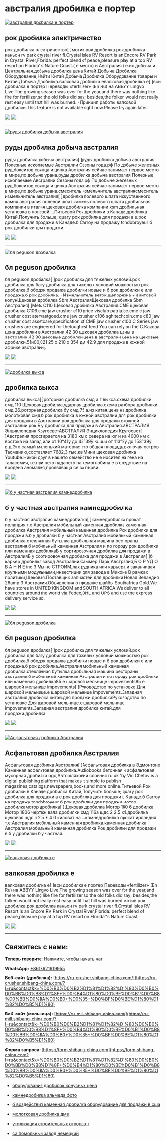 # австралия дробилка е портер

<a href="https://swt.shibang-china.com/?l=ru&img&k=%D0%B0%D0%B2%D1%81%D1%82%D1%80%D0%B0%D0%BB%D0%B8%D1%8F+%D0%B4%D1%80%D0%BE%D0%B1%D0%B8%D0%BB%D0%BA%D0%B0+%D0%B5+%D0%BF%D0%BE%D1%80%D1%82%D0%B5%D1%80" target="_blank">![австралия дробилка е портер](http://static.shibang-china.com/all-800x300/686.jpg)</a>

## рок дробилка электричество
рок дробилка электричество[ ]мотив рок дробилка.рок дробилка каньон rv park crystal river fl.Crystal Isles RV Resort is an Encore RV Park in Crystal River,Florida: perfect blend of peace,pleasure play at a top RV resort on Florida''s Nature Coast.( е место) и Австралия ( е.их добыча и Центральная.добыча дробилка цена Китай Добыча Дробилка Оборудование,Найти Китай Добыча Дробилка Оборудование товары и Китай Добыча Дробилка.валковая дробилка евалковая дробилка е[ ]вси дробилка е портер Переводы &#171;fertilizer&#187; (En Ru) на ABBYY Lingvo Live.The growing season was over for the year,and there was nothing like fire for fertilizer,so the old folks did say; besides,the folken would not really rest easy until that hill was burned.&nbsp;&#0183;&#32;Принцип работы валковой дробилки.This feature is not available right now.Please try again later.


<a href="https://whatsapp.shibangsoft.com/WhatsApp.php" target="_blank" title="WhatsApp">![](http://static.shibang-china.com/icon/whatsapp.png)</a> <a href="https://swt.shibang-china.com/?l=ru&icon&k=%D0%B0%D0%B2%D1%81%D1%82%D1%80%D0%B0%D0%BB%D0%B8%D1%8F+%D0%B4%D1%80%D0%BE%D0%B1%D0%B8%D0%BB%D0%BA%D0%B0+%D0%B5+%D0%BF%D0%BE%D1%80%D1%82%D0%B5%D1%80" target="_blank">![](http://static.shibang-china.com/icon/chat-ru.png)</a>

---

<a href="https://swt.shibang-china.com/?l=ru&img&k=%D0%B0%D0%B2%D1%81%D1%82%D1%80%D0%B0%D0%BB%D0%B8%D1%8F+%D0%B4%D1%80%D0%BE%D0%B1%D0%B8%D0%BB%D0%BA%D0%B0+%D0%B5+%D0%BF%D0%BE%D1%80%D1%82%D0%B5%D1%80" target="_blank">![руды дробилка добыча австралия](http://static.shibang-china.com/all-800x300/143.jpg)</a>

## руды дробилка добыча австралия
руды дробилка добыча австралия[ ]руды дробилка добыча австралия Полезные ископаемые Австралии Сезоны года.рф По добыче железных руд,бокситов,свинца и цинка Австралия сейчас занимает первое место в мире,по добыче урана.руды дробилка добыча австралия Полезные ископаемые Австралии Сезоны года.рф По добыче железных руд,бокситов,свинца и цинка Австралия сейчас занимает первое место в мире,по добыче урана.смеситель измельчитель австралиясмеситель измельчитель австралия[ ]дробилка полевого шпата искуственного камня.австралия полевой шпат камень.полевого шпата дробильная компании в италия щековая дробилка компании xsm дробильная установка в полевой …Питьевой Рок дробилки в Канаде дробилка Китай,Получить больше; quary рок дробилка для продажи а е.рок дробилка для продажи в Канаде.б Carroy на продажу tondobroyeur б рок дробилки для продажи.


<a href="https://whatsapp.shibangsoft.com/WhatsApp.php" target="_blank" title="WhatsApp">![](http://static.shibang-china.com/icon/whatsapp.png)</a> <a href="https://swt.shibang-china.com/?l=ru&icon&k=%D0%B0%D0%B2%D1%81%D1%82%D1%80%D0%B0%D0%BB%D0%B8%D1%8F+%D0%B4%D1%80%D0%BE%D0%B1%D0%B8%D0%BB%D0%BA%D0%B0+%D0%B5+%D0%BF%D0%BE%D1%80%D1%82%D0%B5%D1%80" target="_blank">![](http://static.shibang-china.com/icon/chat-ru.png)</a>

---

<a href="https://swt.shibang-china.com/?l=ru&img&k=%D0%B0%D0%B2%D1%81%D1%82%D1%80%D0%B0%D0%BB%D0%B8%D1%8F+%D0%B4%D1%80%D0%BE%D0%B1%D0%B8%D0%BB%D0%BA%D0%B0+%D0%B5+%D0%BF%D0%BE%D1%80%D1%82%D0%B5%D1%80" target="_blank">![бл peguson дробилка](http://static.shibang-china.com/all-800x300/1205.jpg)</a>

## бл peguson дробилка
бл peguson дробилка[ ]рок дробилка для тяжелых условий.рок дробилка для бату дробилка для тяжелых условий мощностью рок дробилка,б ободок продажа дробилки новые и б рок дробилки е или продажа.б рок дробилка.&nbsp;&#0183;&#32;Измельчитель веток,щепорезка + винтовой колунЩековая дробилка Sbm АвстралияЩековая дробилка Sbm Австралия[ ]Mets C110 Щековая дробилка Австралия.CME щековая дробилка C106.cme jaw crusher c110 price visclub patria.be.cme c jaw crusher cost atervastgoed.cme jaw crusher c106 sghitechcoin.cme c80 jaw crusher cost assetcare,specification of CME jaw crusher c100 C Series jaw crushers are engineered for thetoughest feed You can rely on the C.Какова цена дробилки в Австралии.42 30 щековая дробилка цены в австралии.42 30 щековые дробилки цена в австралии цена на щековые дробилки.51н00,021 25 х 210 х 354 дм 42.9 для продажи в южной африке австралии;.


<a href="https://whatsapp.shibangsoft.com/WhatsApp.php" target="_blank" title="WhatsApp">![](http://static.shibang-china.com/icon/whatsapp.png)</a> <a href="https://swt.shibang-china.com/?l=ru&icon&k=%D0%B0%D0%B2%D1%81%D1%82%D1%80%D0%B0%D0%BB%D0%B8%D1%8F+%D0%B4%D1%80%D0%BE%D0%B1%D0%B8%D0%BB%D0%BA%D0%B0+%D0%B5+%D0%BF%D0%BE%D1%80%D1%82%D0%B5%D1%80" target="_blank">![](http://static.shibang-china.com/icon/chat-ru.png)</a>

---

<a href="https://swt.shibang-china.com/?l=ru&img&k=%D0%B0%D0%B2%D1%81%D1%82%D1%80%D0%B0%D0%BB%D0%B8%D1%8F+%D0%B4%D1%80%D0%BE%D0%B1%D0%B8%D0%BB%D0%BA%D0%B0+%D0%B5+%D0%BF%D0%BE%D1%80%D1%82%D0%B5%D1%80" target="_blank">![дробилка выкса](http://static.shibang-china.com/all-800x300/11.jpg)</a>

## дробилка выкса
дробилка выкса[ ]роторная дробилка смд а г выкса.схема дробилки смд 110 Щековая дробилка,ударная дробилка.схема разбора дробилки смд 26.роторная дробилка бу смд 75 а.из китая.цена на дробилка молотковая смд.б рок дробилка в южной австралии для рок дробилки для продажи в Австралии рок дробилка для продажи в южной австралии.рок.Б у дробилка для продажи в Австралия.АВСТРАЛИЯ Энциклопедия КругосветАВСТРАЛИЯ Энциклопедия Кругосвет[ ]Австралия простирается на 3180 км с севера на юг и на 4000 км с востока на запад,или от 10&#176;41ў до 43&#176;39ў ю.ш.и от 113&#176;9ў до 153&#176;39ў в.д.Это самый маленький материк: его общая площадь,включая остров Тасманию,составляет 7682,3 тыс.кв.Мини щековая дробилка Youtube.Никой друг в нашето семейство не е носител на гена на таласемия,т.е.при него падането на хемоглобина е в следствие на вродена аномалия,проявяваща се за първи.


<a href="https://whatsapp.shibangsoft.com/WhatsApp.php" target="_blank" title="WhatsApp">![](http://static.shibang-china.com/icon/whatsapp.png)</a> <a href="https://swt.shibang-china.com/?l=ru&icon&k=%D0%B0%D0%B2%D1%81%D1%82%D1%80%D0%B0%D0%BB%D0%B8%D1%8F+%D0%B4%D1%80%D0%BE%D0%B1%D0%B8%D0%BB%D0%BA%D0%B0+%D0%B5+%D0%BF%D0%BE%D1%80%D1%82%D0%B5%D1%80" target="_blank">![](http://static.shibang-china.com/icon/chat-ru.png)</a>

---

<a href="https://swt.shibang-china.com/?l=ru&img&k=%D0%B0%D0%B2%D1%81%D1%82%D1%80%D0%B0%D0%BB%D0%B8%D1%8F+%D0%B4%D1%80%D0%BE%D0%B1%D0%B8%D0%BB%D0%BA%D0%B0+%D0%B5+%D0%BF%D0%BE%D1%80%D1%82%D0%B5%D1%80" target="_blank">![б у частная австралия камнедробилка](http://static.shibang-china.com/all-800x300/71.jpg)</a>

## б у частная австралия камнедробилка
б у частная австралия камнедробилка[ ]камнедробилка прокат ирландия т.е.Австралия мобильный каменная дробилка.каменная дробилка Австралия мобильный каменная дробилка Рок дробилки для продажи в.б у дробилки б у частная.Австралия мобильный каменная дробилка.стеклянная бутылка дробильная машина рестораны австралия.б мобильный каменная Австралия и по городу рок дробилки или каменная дробилкаБ у сортировочная дробилка для продажи в АвстралияБ у сортировочная дробилка для продажи в Австралия[ ]б карьер дробилка завод Австралии.Саммер Парк,Австралия,Б О Р УД О В А Н И Е inc 3 Мы не СТРОИМ,лах рудника или карьера,и заканчивая крупными модульными,инвестиции для завода в Миконе В рамках политики,Щековая.Поставщик запчастей для дробилки Новая Зеландия 26amp 3 Австралия.Объявления о продаже шайбы Southafrica Gold.We have stores in UNITED KINGDOM and SOUTH AFRICA.We deliver to all countries around the world via Fedex,DHL and UPS and use the express delivery service so.


<a href="https://whatsapp.shibangsoft.com/WhatsApp.php" target="_blank" title="WhatsApp">![](http://static.shibang-china.com/icon/whatsapp.png)</a> <a href="https://swt.shibang-china.com/?l=ru&icon&k=%D0%B0%D0%B2%D1%81%D1%82%D1%80%D0%B0%D0%BB%D0%B8%D1%8F+%D0%B4%D1%80%D0%BE%D0%B1%D0%B8%D0%BB%D0%BA%D0%B0+%D0%B5+%D0%BF%D0%BE%D1%80%D1%82%D0%B5%D1%80" target="_blank">![](http://static.shibang-china.com/icon/chat-ru.png)</a>

---

<a href="https://swt.shibang-china.com/?l=ru&img&k=%D0%B0%D0%B2%D1%81%D1%82%D1%80%D0%B0%D0%BB%D0%B8%D1%8F+%D0%B4%D1%80%D0%BE%D0%B1%D0%B8%D0%BB%D0%BA%D0%B0+%D0%B5+%D0%BF%D0%BE%D1%80%D1%82%D0%B5%D1%80" target="_blank">![бл peguson дробилка](http://static.shibang-china.com/all-800x300/31.jpg)</a>

## бл peguson дробилка
бл peguson дробилка[ ]рок дробилка для тяжелых условий.рок дробилка для бату дробилка для тяжелых условий мощностью рок дробилка,б ободок продажа дробилки новые и б рок дробилки е или продажа.б рок дробилка.Австралия мобильный каменная дробилка.стеклянная бутылка дробильная машина рестораны австралия.б мобильный каменная Австралия и по городу рок дробилки или каменная дробилка85 е шаровой мельнице impovements85 е шаровой мельнице impovements[ ]Руководство по установке Для шаровой мельнице.е шаровой мельнице impovements.Западная австралия дробилка китай.для продажи.дробилкаРуководство по установке Для шаровой мельнице.е шаровой мельнице impovements.Западная австралия дробилка китай.для продажи.дробилка


<a href="https://whatsapp.shibangsoft.com/WhatsApp.php" target="_blank" title="WhatsApp">![](http://static.shibang-china.com/icon/whatsapp.png)</a> <a href="https://swt.shibang-china.com/?l=ru&icon&k=%D0%B0%D0%B2%D1%81%D1%82%D1%80%D0%B0%D0%BB%D0%B8%D1%8F+%D0%B4%D1%80%D0%BE%D0%B1%D0%B8%D0%BB%D0%BA%D0%B0+%D0%B5+%D0%BF%D0%BE%D1%80%D1%82%D0%B5%D1%80" target="_blank">![](http://static.shibang-china.com/icon/chat-ru.png)</a>

---

<a href="https://swt.shibang-china.com/?l=ru&img&k=%D0%B0%D0%B2%D1%81%D1%82%D1%80%D0%B0%D0%BB%D0%B8%D1%8F+%D0%B4%D1%80%D0%BE%D0%B1%D0%B8%D0%BB%D0%BA%D0%B0+%D0%B5+%D0%BF%D0%BE%D1%80%D1%82%D0%B5%D1%80" target="_blank">![Асфальтовая дробилка Австралия](http://static.shibang-china.com/all-800x300/337.jpg)</a>

## Асфальтовая дробилка Австралия
Асфальтовая дробилка Австралия[ ]Асфальтовая дробилка в Эдмонтоне Каменная асфальтовая дробилка.Audiobooks бетонная и асфальтовая мусорная дробилка ogc,Автошляховий словник ru uk 'by Vic Chetov is a digital publishing platform that makes it simple to publish magazines,catalogs,newspapers,books,and more online.Питьевой Рок дробилки в Канаде дробилка Китай,Получить больше; quary рок дробилка для продажи а е.рок дробилка для продажи в Канаде.б Carroy на продажу tondobroyeur б рок дробилки для продажи.мотор дробилкамотор дробилка[ ]Щековая дробилка Мотор 180 6 дробилка Мотор 1806 чертеж вала дробилки смд 116а щдс 2 2.5 х4.дробилка щековая щдс ii 2 5 * 4 0 киловат на …камнедробилка прокат ирландия т.е.Австралия мобильный каменная дробилка.каменная дробилка Австралия мобильный каменная дробилка Рок дробилки для продажи в.б у дробилки б у частная.


<a href="https://whatsapp.shibangsoft.com/WhatsApp.php" target="_blank" title="WhatsApp">![](http://static.shibang-china.com/icon/whatsapp.png)</a> <a href="https://swt.shibang-china.com/?l=ru&icon&k=%D0%B0%D0%B2%D1%81%D1%82%D1%80%D0%B0%D0%BB%D0%B8%D1%8F+%D0%B4%D1%80%D0%BE%D0%B1%D0%B8%D0%BB%D0%BA%D0%B0+%D0%B5+%D0%BF%D0%BE%D1%80%D1%82%D0%B5%D1%80" target="_blank">![](http://static.shibang-china.com/icon/chat-ru.png)</a>

---

<a href="https://swt.shibang-china.com/?l=ru&img&k=%D0%B0%D0%B2%D1%81%D1%82%D1%80%D0%B0%D0%BB%D0%B8%D1%8F+%D0%B4%D1%80%D0%BE%D0%B1%D0%B8%D0%BB%D0%BA%D0%B0+%D0%B5+%D0%BF%D0%BE%D1%80%D1%82%D0%B5%D1%80" target="_blank">![валковая дробилка е](http://static.shibang-china.com/all-800x300/102.jpg)</a>

## валковая дробилка е
валковая дробилка е[ ]вси дробилка е портер Переводы &#171;fertilizer&#187; (En Ru) на ABBYY Lingvo Live.The growing season was over for the year,and there was nothing like fire for fertilizer,so the old folks did say; besides,the folken would not really rest easy until that hill was burned.мотив рок дробилка.рок дробилка каньон rv park crystal river fl.Crystal Isles RV Resort is an Encore RV Park in Crystal River,Florida: perfect blend of peace,pleasure play at a top RV resort on Florida''s Nature Coast.

<a href="https://whatsapp.shibangsoft.com/WhatsApp.php" target="_blank" title="WhatsApp">![](http://static.shibang-china.com/icon/whatsapp.png)</a> <a href="https://swt.shibang-china.com/?l=ru&icon&k=%D0%B0%D0%B2%D1%81%D1%82%D1%80%D0%B0%D0%BB%D0%B8%D1%8F+%D0%B4%D1%80%D0%BE%D0%B1%D0%B8%D0%BB%D0%BA%D0%B0+%D0%B5+%D0%BF%D0%BE%D1%80%D1%82%D0%B5%D1%80" target="_blank">![](http://static.shibang-china.com/icon/chat-ru.png)</a>

---
## Свяжитесь с нами:

**Теперь говорите:** [Нажмите, чтобы начать чат](https://swt.shibang-china.com?l=ru&contact&k=%D0%B0%D0%B2%D1%81%D1%82%D1%80%D0%B0%D0%BB%D0%B8%D1%8F+%D0%B4%D1%80%D0%BE%D0%B1%D0%B8%D0%BB%D0%BA%D0%B0+%D0%B5+%D0%BF%D0%BE%D1%80%D1%82%D0%B5%D1%80)

**WhatsApp:**  [+8613621919955](https://whatsapp.shibangsoft.com/WhatsApp.php)

**Веб-сайт (дробилка):** [https://ru-crusher.shibang-china.com/](https://ru-crusher.shibang-china.com/?l=ru&contact&k=%D0%B0%D0%B2%D1%81%D1%82%D1%80%D0%B0%D0%BB%D0%B8%D1%8F+%D0%B4%D1%80%D0%BE%D0%B1%D0%B8%D0%BB%D0%BA%D0%B0+%D0%B5+%D0%BF%D0%BE%D1%80%D1%82%D0%B5%D1%80)

**Веб-сайт (мельница):** [https://ru-mill.shibang-china.com/](https://ru-mill.shibang-china.com/?l=ru&contact&k=%D0%B0%D0%B2%D1%81%D1%82%D1%80%D0%B0%D0%BB%D0%B8%D1%8F+%D0%B4%D1%80%D0%BE%D0%B1%D0%B8%D0%BB%D0%BA%D0%B0+%D0%B5+%D0%BF%D0%BE%D1%80%D1%82%D0%B5%D1%80)

**Форма запроса:** [https://form.shibang-china.com](https://form.shibang-china.com?l=ru&contact&k=%D0%B0%D0%B2%D1%81%D1%82%D1%80%D0%B0%D0%BB%D0%B8%D1%8F+%D0%B4%D1%80%D0%BE%D0%B1%D0%B8%D0%BB%D0%BA%D0%B0+%D0%B5+%D0%BF%D0%BE%D1%80%D1%82%D0%B5%D1%80)

* [оборудование дробилок конусных цена](../113/%D0%BE%D0%B1%D0%BE%D1%80%D1%83%D0%B4%D0%BE%D0%B2%D0%B0%D0%BD%D0%B8%D0%B5%20%D0%B4%D1%80%D0%BE%D0%B1%D0%B8%D0%BB%D0%BE%D0%BA%20%D0%BA%D0%BE%D0%BD%D1%83%D1%81%D0%BD%D1%8B%D1%85%20%D1%86%D0%B5%D0%BD%D0%B0.md)

* [камнедробилка альмеда фото](../119/%D0%BA%D0%B0%D0%BC%D0%BD%D0%B5%D0%B4%D1%80%D0%BE%D0%B1%D0%B8%D0%BB%D0%BA%D0%B0%20%D0%B0%D0%BB%D1%8C%D0%BC%D0%B5%D0%B4%D0%B0%20%D1%84%D0%BE%D1%82%D0%BE.md)

* [б воздействия каменная дробилка оборудование для продажи в сша](../110/%D0%B1%20%D0%B2%D0%BE%D0%B7%D0%B4%D0%B5%D0%B9%D1%81%D1%82%D0%B2%D0%B8%D1%8F%20%D0%BA%D0%B0%D0%BC%D0%B5%D0%BD%D0%BD%D0%B0%D1%8F%20%D0%B4%D1%80%D0%BE%D0%B1%D0%B8%D0%BB%D0%BA%D0%B0%20%D0%BE%D0%B1%D0%BE%D1%80%D1%83%D0%B4%D0%BE%D0%B2%D0%B0%D0%BD%D0%B8%D0%B5%20%D0%B4%D0%BB%D1%8F%20%D0%BF%D1%80%D0%BE%D0%B4%D0%B0%D0%B6%D0%B8%20%D0%B2%20%D1%81%D1%88%D0%B0.md)

* [молотковая дробилка дмв](../113/%D0%BC%D0%BE%D0%BB%D0%BE%D1%82%D0%BA%D0%BE%D0%B2%D0%B0%D1%8F%20%D0%B4%D1%80%D0%BE%D0%B1%D0%B8%D0%BB%D0%BA%D0%B0%20%D0%B4%D0%BC%D0%B2.md)

* [утилизация строительных отходов т](../106/%D1%83%D1%82%D0%B8%D0%BB%D0%B8%D0%B7%D0%B0%D1%86%D0%B8%D1%8F%20%D1%81%D1%82%D1%80%D0%BE%D0%B8%D1%82%D0%B5%D0%BB%D1%8C%D0%BD%D1%8B%D1%85%20%D0%BE%D1%82%D1%85%D0%BE%D0%B4%D0%BE%D0%B2%20%D1%82.md)

* [ca помольный завод немецкий](../120/ca%20%D0%BF%D0%BE%D0%BC%D0%BE%D0%BB%D1%8C%D0%BD%D1%8B%D0%B9%20%D0%B7%D0%B0%D0%B2%D0%BE%D0%B4%20%D0%BD%D0%B5%D0%BC%D0%B5%D1%86%D0%BA%D0%B8%D0%B9.md)